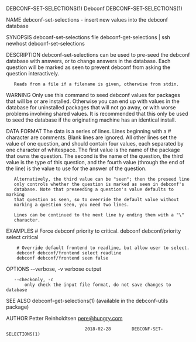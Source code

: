 DEBCONF-SET-SELECTIONS(1)          Debconf          DEBCONF-SET-SELECTIONS(1)

NAME
       debconf-set-selections - insert new values into the debconf database

SYNOPSIS
        debconf-set-selections file
        debconf-get-selections | ssh newhost debconf-set-selections

DESCRIPTION
       debconf-set-selections can be used to pre-seed the debconf database
       with answers, or to change answers in the database. Each question will
       be marked as seen to prevent debconf from asking the question
       interactively.

       Reads from a file if a filename is given, otherwise from stdin.

WARNING
       Only use this command to seed debconf values for packages that will be
       or are installed. Otherwise you can end up with values in the database
       for uninstalled packages that will not go away, or with worse problems
       involving shared values. It is recommended that this only be used to
       seed the database if the originating machine has an identical install.

DATA FORMAT
       The data is a series of lines. Lines beginning with a # character are
       comments. Blank lines are ignored. All other lines set the value of
       one question, and should contain four values, each separated by one
       character of whitespace. The first value is the name of the package
       that owns the question. The second is the name of the question, the
       third value is the type of this question, and the fourth value
       (through the end of the line) is the value to use for the answer of
       the question.

       Alternatively, the third value can be "seen"; then the preseed line
       only controls whether the question is marked as seen in debconf's
       database. Note that preseeding a question's value defaults to marking
       that question as seen, so to override the default value without
       marking a question seen, you need two lines.

       Lines can be continued to the next line by ending them with a "\"
       character.

EXAMPLES
        # Force debconf priority to critical.
        debconf debconf/priority select critical

        # Override default frontend to readline, but allow user to select.
        debconf debconf/frontend select readline
        debconf debconf/frontend seen false

OPTIONS
       --verbose, -v
           verbose output

       --checkonly, -c
           only check the input file format, do not save changes to database

SEE ALSO
       debconf-get-selections(1) (available in the debconf-utils package)

AUTHOR
       Petter Reinholdtsen <pere@hungry.com>

                                  2018-02-28        DEBCONF-SET-SELECTIONS(1)
